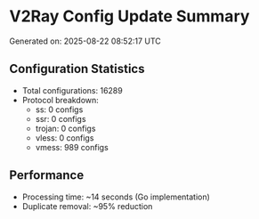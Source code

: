 # V2Ray Config Update Summary
Generated on: 2025-08-22 08:52:17 UTC

## Configuration Statistics
- Total configurations: 16289
- Protocol breakdown:
  - ss: 0 configs
  - ssr: 0 configs
  - trojan: 0 configs
  - vless: 0 configs
  - vmess: 989 configs

## Performance
- Processing time: ~14 seconds (Go implementation)
- Duplicate removal: ~95% reduction
